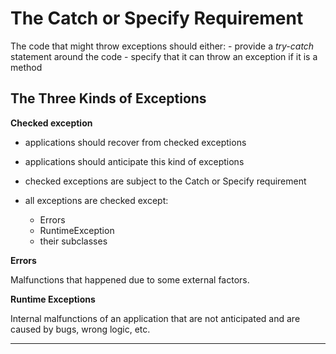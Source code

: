 
# The Catch or Specify Requirement

The code that might throw exceptions should either:
    - provide a *try-catch* statement around the code
    - specify that it can throw an exception if it is a method

## The Three Kinds of Exceptions

**Checked exception**

- applications should recover from checked exceptions
- applications should anticipate this kind of exceptions

- checked exceptions are subject to the Catch or Specify requirement

- all exceptions are checked except:
    - Errors
    - RuntimeException
    - their subclasses

**Errors**

Malfunctions that happened due to some external factors.

**Runtime Exceptions**

Internal malfunctions of an application that are not anticipated and are caused by bugs, wrong logic, etc.


























---
